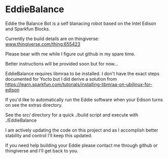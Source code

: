 # EddieBalance
Eddie the Balance Bot is a self blanacing robot based on the Intel Edison and Sparkfun Blocks.

Currently the build details are on thingiverse: www.thingiverse.com/thing:655423

Please bear with me while I figure out github in my spare time.

Better instructions will be provided soon but for now...

EddieBalance requires libmraa to be installed. I don't have the exact steps documented for Yocto but I did derive a solution from https://learn.sparkfun.com/tutorials/installing-libmraa-on-ubilinux-for-edison

If you'd like to automatically run the Eddie software when your Edison turns on see the extras directory.

See the src/ directory for a quick ./build script and execute with ./EddieBalance

I am actively updating the code on this project and as I accomplish better stability and control I'll keep this updated.

If you need help building your Eddie please contact me through github or thingiverse and I'll get back to you.
